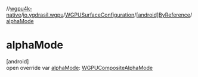 //[wgpu4k-native](../../../../index.md)/[io.ygdrasil.wgpu](../../index.md)/[WGPUSurfaceConfiguration](../index.md)/[[android]ByReference](index.md)/[alphaMode](alpha-mode.md)

# alphaMode

[android]\
open override var [alphaMode](alpha-mode.md): [WGPUCompositeAlphaMode](../../-w-g-p-u-composite-alpha-mode/index.md)
